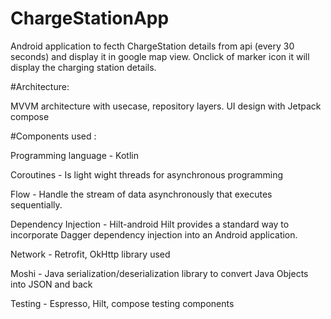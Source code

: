 # ChargeStationApp


Android application to fecth ChargeStation details from api (every 30 seconds) and display it in google map view. Onclick of marker icon it will display the charging station details.

#Architecture:

MVVM architecture with usecase, repository layers.
UI design with Jetpack compose


#Components used :

Programming language - Kotlin

Coroutines - Is light wight threads for asynchronous programming

Flow - Handle the stream of data asynchronously that executes sequentially.

Dependency Injection - Hilt-android Hilt provides a standard way to incorporate Dagger dependency injection into an Android application.

Network - Retrofit, OkHttp library used

Moshi - Java serialization/deserialization library to convert Java Objects into JSON and back

Testing - Espresso, Hilt, compose testing components

